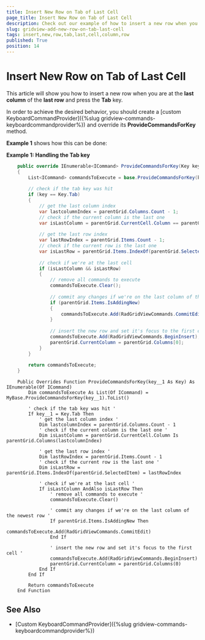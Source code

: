 ```yaml
---
title: Insert New Row on Tab of Last Cell
page_title: Insert New Row on Tab of Last Cell
description: Check out our example of how to insert a new row when you are at the last column of the last row in RadGridView - Telerik's {{ site.framework_name }} DataGrid.
slug: gridview-add-new-row-on-tab-last-cell
tags: insert,new,row,tab,last,cell,column,row
published: True
position: 14
---
```


# Insert New Row on Tab of Last Cell

This article will show you how to insert a new row when you are at the **last column** of the **last row** and press the **Tab** key.

In order to achieve the desired behavior, you should create a [custom KeyboardCommandProvider]({%slug gridview-commands-keyboardcommandprovider%}) and override its **ProvideCommandsForKey** method.

**Example 1** shows how this can be done:

__Example 1: Handling the Tab key__

```C#
	public override IEnumerable<ICommand> ProvideCommandsForKey(Key key)
	{
	    List<ICommand> commandsToExecute = base.ProvideCommandsForKey(key).ToList();
	
	    // check if the tab key was hit
	    if (key == Key.Tab)
	    {
	        // get the last column index
	        var lastcolumnIndex = parentGrid.Columns.Count - 1;
	        // check if the current column is the last one
	        var isLastColumn = parentGrid.CurrentCell.Column == parentGrid.Columns[lastcolumnIndex];
	
	        // get the last row index
	        var lastRowIndex = parentGrid.Items.Count - 1;
	        // check if the current row is the last one
	        var isLastRow = parentGrid.Items.IndexOf(parentGrid.SelectedItem) == lastRowIndex;
	
	        // check if we're at the last cell
	        if (isLastColumn && isLastRow)
	        {
	            // remove all commands to execute
	            commandsToExecute.Clear();
	
	            // commit any changes if we're on the last column of the newest row
	            if (parentGrid.Items.IsAddingNew)
	            {
	                commandsToExecute.Add(RadGridViewCommands.CommitEdit);
	            }
	
	            // insert the new row and set it's focus to the first cell
	            commandsToExecute.Add(RadGridViewCommands.BeginInsert);
	            parentGrid.CurrentColumn = parentGrid.Columns[0];
	        }
	    }
	
	    return commandsToExecute;
	}
```
```VB.NET
	Public Overrides Function ProvideCommandsForKey(key__1 As Key) As IEnumerable(Of ICommand)
	    Dim commandsToExecute As List(Of ICommand) = MyBase.ProvideCommandsForKey(key__1).ToList()
	
	    ' check if the tab key was hit '
	    If key__1 = Key.Tab Then
	        ' get the last column index '
	        Dim lastcolumnIndex = parentGrid.Columns.Count - 1
	        ' check if the current column is the last one '
	        Dim isLastColumn = parentGrid.CurrentCell.Column Is parentGrid.Columns(lastcolumnIndex)
	
	        ' get the last row index '
	        Dim lastRowIndex = parentGrid.Items.Count - 1
	        ' check if the current row is the last one '
	        Dim isLastRow = parentGrid.Items.IndexOf(parentGrid.SelectedItem) = lastRowIndex
	
	        ' check if we're at the last cell '
	        If isLastColumn AndAlso isLastRow Then
	            ' remove all commands to execute '
	            commandsToExecute.Clear()
	
	            ' commit any changes if we're on the last column of the newest row '
	            If parentGrid.Items.IsAddingNew Then
	                commandsToExecute.Add(RadGridViewCommands.CommitEdit)
	            End If
	
	            ' insert the new row and set it's focus to the first cell '
	            commandsToExecute.Add(RadGridViewCommands.BeginInsert)
	            parentGrid.CurrentColumn = parentGrid.Columns(0)
	        End If
	    End If
	
	    Return commandsToExecute
	End Function
```

## See Also

* [Custom KeyboardCommandProvider]({%slug gridview-commands-keyboardcommandprovider%})
